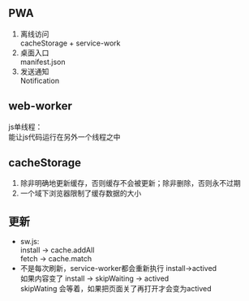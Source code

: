 ## PWA
1. 离线访问  
cacheStorage + service-work
2. 桌面入口  
manifest.json
3. 发送通知  
Notification

## web-worker
js单线程：  
能让js代码运行在另外一个线程之中

## cacheStorage
1. 除非明确地更新缓存，否则缓存不会被更新；除非删除，否则永不过期
2. 一个域下浏览器限制了缓存数据的大小

## 更新
- sw.js:  
install -> cache.addAll  
fetch -> cache.match
- 不是每次刷新，service-worker都会重新执行 install->actived  
如果内容变了 install -> skipWaiting -> actived  
skipWating 会等着，如果把页面关了再打开才会变为actived